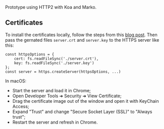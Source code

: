 Prototype using HTTP2 with Koa and Marko.

## Certificates

To install the certificates locally, follow the steps from this [blog post](https://alexanderzeitler.com/articles/Fixing-Chrome-missing_subjectAltName-selfsigned-cert-openssl/). Then pass the gernated files `server.crt` and `server.key` to the HTTPS server like this:

	const httpsOptions = {
		cert: fs.readFileSync('./server.crt'),
		key: fs.readFileSync('./server.key')
	};
	const server = https.createServer(httpsOptions, ...)

In macOS:

* Start the server and load it in Chrome;
* Open Developer Tools ➜ Security ➜ View Certificate;
* Drag the certificate image out of the window and open it with KeyChain Access;
* Expand "Trust" and change "Secure Socket Layer (SSL)" to "Always trust";
* Restart the server and refresh in Chrome.
